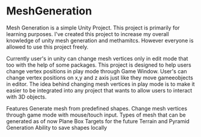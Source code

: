 # MeshGeneration

Mesh Generation is a simple Unity Project. This project is primarily for learning purposes. I've created this project to increase my overall knowledge of unity mesh generation and methamitcs. However everyone is allowed to use this project freely.

Currently user's in unity can change mesh vertices only in edit mode that too with the help of some packages. This project is designed to help users change vertex positions in play mode through Game Window. User's can change vertex positions on x,y and z axis just like they move gameeobjects in editor. The idea behind changing mesh vertices in play mode is to make it easier to be integrated into any project that wants to allow users to interact with 3D objects.

Features
Generate mesh from predefined shapes.
Change mesh vertices through game mode with mouse/touch input.
Types of mesh that can be generated as of now
Plane
Box
Targets for the future
Terrain and Pyramid Generation
Ability to save shapes locally
